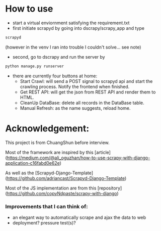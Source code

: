 # How to use

* start a virtual enviornment satisfying the requirement.txt
* first initiate scrapyd by going into dscrapy/scrapy_app and type

```bash
scrapyd
```

(however in the venv I ran into trouble I couldn't solve... see note)

* second, go to dscrapy and run the server by
```bash
python manage.py runserver
```

* there are currently four buttons at home:
	* Start Crawl: will send a POST signal to scrapyd api and start the crawling process.  Notify the frontend when finished.
	* Get REST API: will get the json from REST API and render them to HTML.
	* CleanUp DataBase: delete all records in the DataBase table.
	* Manual Refresh: as the name suggests, reload home.


# Acknowledgement: 

This project is from ChuangShun before interview.

Most of the framework are inspired by this [article] (https://medium.com/@ali_oguzhan/how-to-use-scrapy-with-django-application-c16fabd0e62e)

As well as the [Scrapyd-Django-Template] (https://github.com/adriancast/Scrapyd-Django-Template)

Most of the JS implementation are from this [repository] (https://github.com/copyNdpaste/scrapy-with-django)


### Improvements that I can think of:

  * an elegant way to automatically scrape and ajax the data to web
  * deployment? pressure test(s)?
